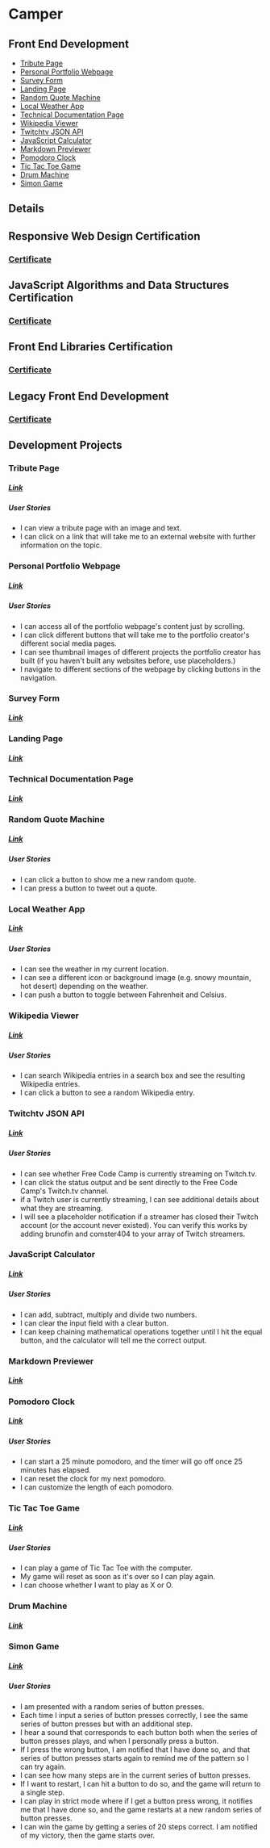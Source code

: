 # Camper

## Front End Development
* [Tribute Page](#tribute-page)
* [Personal Portfolio Webpage](#personal-portfolio-webpage)
* [Survey Form](#survey-form)
* [Landing Page](#landing-page)
* [Random Quote Machine](#random-quote-machine)
* [Local Weather App](#local-weather-app)
* [Technical Documentation Page](#technical-documentation-page)
* [Wikipedia Viewer](#wikipedia-viewer)
* [Twitchtv JSON API](#twitchtv-json-api)
* [JavaScript Calculator](#javascript-calculator)
* [Markdown Previewer](#markdown-previewer)
* [Pomodoro Clock](#pomodoro-clock)
* [Tic Tac Toe Game](#tic-tac-toe-game)	
* [Drum Machine](#drum-machine)	
* [Simon Game](#simon-game)

## Details
## Responsive Web Design Certification

### [Certificate](https://www.freecodecamp.org/certification/gopinath001/responsive-web-design)

## JavaScript Algorithms and Data Structures Certification

### [Certificate](https://www.freecodecamp.org/certification/gopinath001/javascript-algorithms-and-data-structures)

## Front End Libraries Certification

### [Certificate](https://www.freecodecamp.org/certification/gopinath001/front-end-libraries)



## Legacy Front End Development

### [Certificate](https://www.freecodecamp.org/certification/gopinath001/legacy-front-end)



## Development Projects

### Tribute Page
##### [Link](https://codepen.io/Bluepie/full/MVvqBJ/)
##### User Stories
* I can view a tribute page with an image and text.
* I can click on a link that will take me to an external website with further information on the topic.

### Personal Portfolio Webpage
##### [Link](https://codepen.io/Bluepie/full/KoNKVa/)
##### User Stories
* I can access all of the portfolio webpage's content just by scrolling.
* I can click different buttons that will take me to the portfolio creator's different social media pages.
* I can see thumbnail images of different projects the portfolio creator has built (if you haven't built any websites before, use placeholders.)
*  I navigate to different sections of the webpage by clicking buttons in the navigation.

### Survey Form
##### [Link](https://codepen.io/Bluepie/full/pKdZpP/)

### Landing Page
##### [Link](https://codepen.io/Bluepie/full/aKEeOa/)

### Technical Documentation Page
##### [Link](https://codepen.io/Bluepie/full/aKEeOa/)

### Random Quote Machine
##### [Link](https://codepen.io/Bluepie/full/YaWabp/)
##### User Stories
* I can click a button to show me a new random quote.
* I can press a button to tweet out a quote.

### Local Weather App
##### [Link](https://codepen.io/Bluepie/pen/RMRvQd)
##### User Stories
* I can see the weather in my current location.
* I can see a different icon or background image (e.g. snowy mountain, hot desert) depending on the weather.
* I can push a button to toggle between Fahrenheit and Celsius. 

### Wikipedia Viewer
##### [Link](https://codepen.io/Bluepie/pen/vRXBBr)
##### User Stories
* I can search Wikipedia entries in a search box and see the resulting Wikipedia entries.
* I can click a button to see a random Wikipedia entry.

### Twitchtv JSON API
##### [Link](https://codepen.io/Bluepie/pen/dmpJpX)
##### User Stories
* I can see whether Free Code Camp is currently streaming on Twitch.tv.
* I can click the status output and be sent directly to the Free Code Camp's Twitch.tv channel.
* if a Twitch user is currently streaming, I can see additional details about what they are streaming.
* I will see a placeholder notification if a streamer has closed their Twitch account (or the account never existed). You can verify this works by adding brunofin and comster404 to your array of Twitch streamers.

### JavaScript Calculator
##### [Link](https://codepen.io/Bluepie/pen/mxRdwZ)
##### User Stories
* I can add, subtract, multiply and divide two numbers.
* I can clear the input field with a clear button.
* I can keep chaining mathematical operations together until I hit the equal button, and the calculator will tell me the correct output.

### Markdown Previewer
##### [Link](https://codepen.io/Bluepie/full/aKPGmP/)

### Pomodoro Clock
##### [Link](https://codepen.io/Bluepie/full/MVpaVp/)
##### User Stories
* I can start a 25 minute pomodoro, and the timer will go off once 25 minutes has elapsed.
* I can reset the clock for my next pomodoro.
* I can customize the length of each pomodoro.

### Tic Tac Toe Game
##### [Link](https://codepen.io/Bluepie/full/ZxJXvR/)
##### User Stories
* I can play a game of Tic Tac Toe with the computer.
* My game will reset as soon as it's over so I can play again.
* I can choose whether I want to play as X or O.

### Drum Machine
##### [Link](https://codepen.io/Bluepie/full/MXZZdZ/)

### Simon Game
##### [Link](https://codepen.io/Bluepie/full/QmMPJy/)
##### User Stories
* I am presented with a random series of button presses.
* Each time I input a series of button presses correctly, I see the same series of button presses but with an additional step.
* I hear a sound that corresponds to each button both when the series of button presses plays, and when I personally press a button.
* If I press the wrong button, I am notified that I have done so, and that series of button presses starts again to remind me of the pattern so I can try again.
* I can see how many steps are in the current series of button presses.
* If I want to restart, I can hit a button to do so, and the game will return to a single step.
* I can play in strict mode where if I get a button press wrong, it notifies me that I have done so, and the game restarts at a new random series of button presses.
* I can win the game by getting a series of 20 steps correct. I am notified of my victory, then the game starts over.
